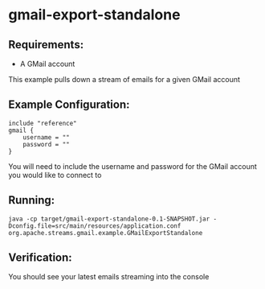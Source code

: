 gmail-export-standalone
==============================

Requirements:
-------------
 - A GMail account

This example pulls down a stream of emails for a given GMail account

Example Configuration:
----------------------

    include "reference"
    gmail {
        username = ""
        password = ""
    }

You will need to include the username and password for the GMail account you would like to connect to

Running:
--------

    java -cp target/gmail-export-standalone-0.1-SNAPSHOT.jar -Dconfig.file=src/main/resources/application.conf org.apache.streams.gmail.example.GMailExportStandalone

Verification:
-------------
You should see your latest emails streaming into the console